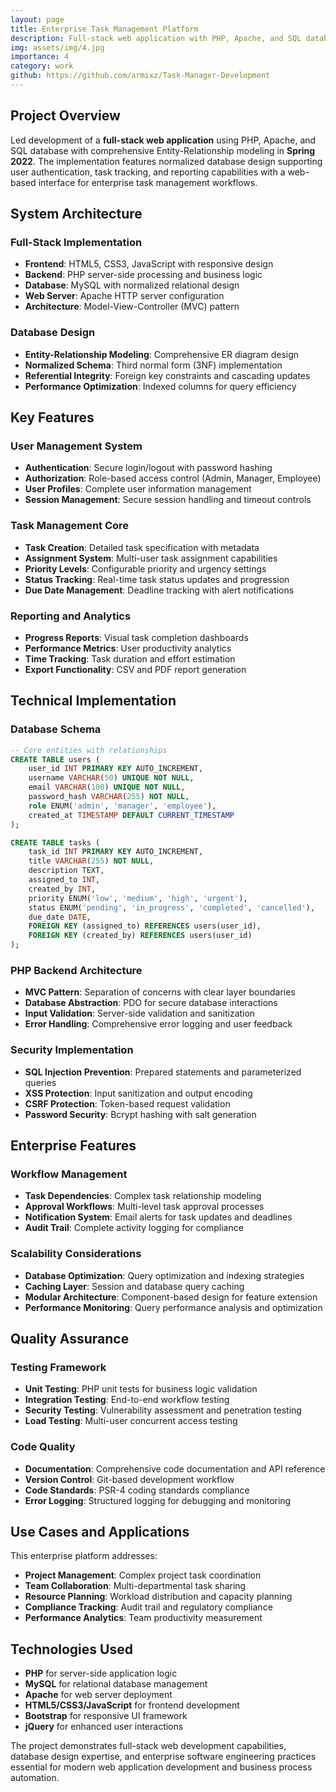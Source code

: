 ```yaml
---
layout: page
title: Enterprise Task Management Platform
description: Full-stack web application with PHP, Apache, and SQL database
img: assets/img/4.jpg
importance: 4
category: work
github: https://github.com/armixz/Task-Manager-Development
---
```

## Project Overview

Led development of a **full-stack web application** using PHP, Apache, and SQL database with comprehensive Entity-Relationship modeling in **Spring 2022**. The implementation features normalized database design supporting user authentication, task tracking, and reporting capabilities with a web-based interface for enterprise task management workflows.

## System Architecture

### Full-Stack Implementation

- **Frontend**: HTML5, CSS3, JavaScript with responsive design
- **Backend**: PHP server-side processing and business logic
- **Database**: MySQL with normalized relational design
- **Web Server**: Apache HTTP server configuration
- **Architecture**: Model-View-Controller (MVC) pattern

### Database Design

- **Entity-Relationship Modeling**: Comprehensive ER diagram design
- **Normalized Schema**: Third normal form (3NF) implementation
- **Referential Integrity**: Foreign key constraints and cascading updates
- **Performance Optimization**: Indexed columns for query efficiency

## Key Features

### User Management System

- **Authentication**: Secure login/logout with password hashing
- **Authorization**: Role-based access control (Admin, Manager, Employee)
- **User Profiles**: Complete user information management
- **Session Management**: Secure session handling and timeout controls

### Task Management Core

- **Task Creation**: Detailed task specification with metadata
- **Assignment System**: Multi-user task assignment capabilities
- **Priority Levels**: Configurable priority and urgency settings
- **Status Tracking**: Real-time task status updates and progression
- **Due Date Management**: Deadline tracking with alert notifications

### Reporting and Analytics

- **Progress Reports**: Visual task completion dashboards
- **Performance Metrics**: User productivity analytics
- **Time Tracking**: Task duration and effort estimation
- **Export Functionality**: CSV and PDF report generation

## Technical Implementation

### Database Schema

```sql
-- Core entities with relationships
CREATE TABLE users (
    user_id INT PRIMARY KEY AUTO_INCREMENT,
    username VARCHAR(50) UNIQUE NOT NULL,
    email VARCHAR(100) UNIQUE NOT NULL,
    password_hash VARCHAR(255) NOT NULL,
    role ENUM('admin', 'manager', 'employee'),
    created_at TIMESTAMP DEFAULT CURRENT_TIMESTAMP
);

CREATE TABLE tasks (
    task_id INT PRIMARY KEY AUTO_INCREMENT,
    title VARCHAR(255) NOT NULL,
    description TEXT,
    assigned_to INT,
    created_by INT,
    priority ENUM('low', 'medium', 'high', 'urgent'),
    status ENUM('pending', 'in_progress', 'completed', 'cancelled'),
    due_date DATE,
    FOREIGN KEY (assigned_to) REFERENCES users(user_id),
    FOREIGN KEY (created_by) REFERENCES users(user_id)
);
```

### PHP Backend Architecture

- **MVC Pattern**: Separation of concerns with clear layer boundaries
- **Database Abstraction**: PDO for secure database interactions
- **Input Validation**: Server-side validation and sanitization
- **Error Handling**: Comprehensive error logging and user feedback

### Security Implementation

- **SQL Injection Prevention**: Prepared statements and parameterized queries
- **XSS Protection**: Input sanitization and output encoding
- **CSRF Protection**: Token-based request validation
- **Password Security**: Bcrypt hashing with salt generation

## Enterprise Features

### Workflow Management

- **Task Dependencies**: Complex task relationship modeling
- **Approval Workflows**: Multi-level task approval processes
- **Notification System**: Email alerts for task updates and deadlines
- **Audit Trail**: Complete activity logging for compliance

### Scalability Considerations

- **Database Optimization**: Query optimization and indexing strategies
- **Caching Layer**: Session and database query caching
- **Modular Architecture**: Component-based design for feature extension
- **Performance Monitoring**: Query performance analysis and optimization

## Quality Assurance

### Testing Framework

- **Unit Testing**: PHP unit tests for business logic validation
- **Integration Testing**: End-to-end workflow testing
- **Security Testing**: Vulnerability assessment and penetration testing
- **Load Testing**: Multi-user concurrent access testing

### Code Quality

- **Documentation**: Comprehensive code documentation and API reference
- **Version Control**: Git-based development workflow
- **Code Standards**: PSR-4 coding standards compliance
- **Error Logging**: Structured logging for debugging and monitoring

## Use Cases and Applications

This enterprise platform addresses:

- **Project Management**: Complex project task coordination
- **Team Collaboration**: Multi-departmental task sharing
- **Resource Planning**: Workload distribution and capacity planning
- **Compliance Tracking**: Audit trail and regulatory compliance
- **Performance Analytics**: Team productivity measurement

## Technologies Used

- **PHP** for server-side application logic
- **MySQL** for relational database management
- **Apache** for web server deployment
- **HTML5/CSS3/JavaScript** for frontend development
- **Bootstrap** for responsive UI framework
- **jQuery** for enhanced user interactions

The project demonstrates full-stack web development capabilities, database design expertise, and enterprise software engineering practices essential for modern web application development and business process automation.
